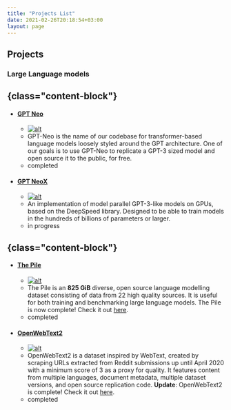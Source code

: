```yaml
---
title: "Projects List"
date: 2021-02-26T20:18:54+03:00
layout: page
---
```


## Projects


### Large Language models
## {class="content-block"}
- #### [GPT Neo](projects/gpt-neo/)
    - [![alt](../../images/art49.png)](projects/gpt-neo/)
    - GPT-Neo is the name of our codebase for transformer-based language models loosely styled around the GPT architecture. One of our goals is to use GPT-Neo to replicate a GPT-3 sized model and open source it to the public, for free. 
    - completed
- #### [GPT NeoX](projects/gpt-neox/)
    - [![alt](../../images/art50.png) ](projects/gpt-neox/)
    - An implementation of model parallel GPT-3-like models on GPUs, based on the DeepSpeed library. Designed to be able to train models in the hundreds of billions of parameters or larger.
    - in progress

## {class="content-block"}
- #### [The Pile](projects/pile/)
    - [![alt](../../images/art43.png)](projects/pile/)
    - The Pile is an **825 GiB** diverse, open source language modelling dataset consisting of data from 22 high quality sources. It is useful for both training and benchmarking large language models. The Pile is now complete! Check it out [here](projects/pile).
    - completed
- #### [OpenWebText2](projects/open-web-text2/)
    - [![alt](../../images/art4.png) ](projects/open-web-text2/)
    - OpenWebText2 is a dataset inspired by WebText, created by scraping URLs extracted from Reddit submissions up until April 2020 with a minimum score of 3 as a proxy for quality. It features content from multiple languages, document metadata, multiple dataset versions, and open source replication code.
        **Update**: OpenWebText2 is complete! Check it out [here](projects/open-web-text2/).
    - completed
<!-- 
## {class="content-block"}
- #### [Eval Harness](projects/eval-harness/)
    - [![alt](../../images/art32.png) ](projects/eval-harness/)
    - A framework for few-shot evaluation of autoregressive language models.
    - in progress -->


<!-- ### Multimodal

## {class="content-block"}
- #### [DALLE-mtf](projects/dalle-mtf)
    - [![alt](../../images/art54.png) ](projects/dalle-mtf/)
    - Open-AI's DALL-E for large scale training in mesh-tensorflow.
    - in progress -->

<!-- 
### Bio ML

## {class="content-block"}
- #### [Massively Parallelized NERF](projects/massively-parallelized-nerf)
    - [![alt](../../images/art9.png) ](projects/massively-parallelized-nerf/)
    - ...coming sooon
    - in progress
- #### [Equivariant Transformers](projects/en-equivariant-transformers)
    - [![alt](../../images/art25.png) ](projects/en-equivariant-transformers)
    - ...coming sooon
    - in progress

## {class="content-block"}
- #### [AlphaFold2](projects/alpha-fold2)
    - [![alt](../../images/art60.png) ](projects/alpha-fold2/)
    - ...coming sooon
    - in progress
 -->



